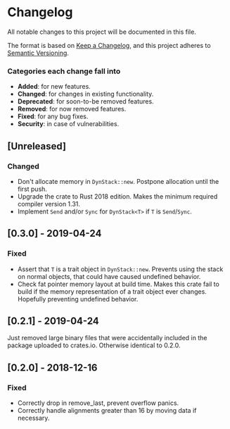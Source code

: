# Changelog
All notable changes to this project will be documented in this file.

The format is based on [Keep a Changelog](https://keepachangelog.com/en/1.0.0/),
and this project adheres to [Semantic Versioning](https://semver.org/spec/v2.0.0.html).

### Categories each change fall into

* **Added**: for new features.
* **Changed**: for changes in existing functionality.
* **Deprecated**: for soon-to-be removed features.
* **Removed**: for now removed features.
* **Fixed**: for any bug fixes.
* **Security**: in case of vulnerabilities.


## [Unreleased]
### Changed
- Don't allocate memory in `DynStack::new`. Postpone allocation until the first push.
- Upgrade the crate to Rust 2018 edition. Makes the minimum required compiler version 1.31.
- Implement `Send` and/or `Sync` for `DynStack<T>` if `T` is `Send`/`Sync`.


## [0.3.0] - 2019-04-24
### Fixed
- Assert that `T` is a trait object in `DynStack::new`. Prevents using the stack on normal
  objects, that could have caused undefined behavior.
- Check fat pointer memory layout at build time. Makes this crate fail to build if the memory
  representation of a trait object ever changes. Hopefully preventing undefined behavior.


## [0.2.1] - 2019-04-24
Just removed large binary files that were accidentally included in the package uploaded to
crates.io. Otherwise identical to 0.2.0.


## [0.2.0] - 2018-12-16
### Fixed
- Correctly drop in remove_last, prevent overflow panics.
- Correctly handle alignments greater than 16 by moving data if necessary.